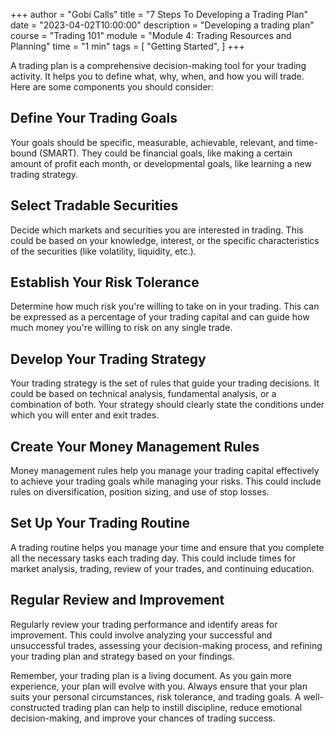 +++
author = "Gobi Calls"
title = "7 Steps To Developing a Trading Plan"
date = "2023-04-02T10:00:00"
description = "Developing a trading plan"
course = "Trading 101"
module = "Module 4: Trading Resources and Planning" 
time = "1 min"
tags = [
   "Getting Started",
]
+++

A trading plan is a comprehensive decision-making tool for your trading activity. It helps you to define what, why, when, and how you will trade. Here are some components you should consider:

## Define Your Trading Goals
Your goals should be specific, measurable, achievable, relevant, and time-bound (SMART). They could be financial goals, like making a certain amount of profit each month, or developmental goals, like learning a new trading strategy.

## Select Tradable Securities 
Decide which markets and securities you are interested in trading. This could be based on your knowledge, interest, or the specific characteristics of the securities (like volatility, liquidity, etc.).

## Establish Your Risk Tolerance
Determine how much risk you're willing to take on in your trading. This can be expressed as a percentage of your trading capital and can guide how much money you're willing to risk on any single trade.

## Develop Your Trading Strategy 
Your trading strategy is the set of rules that guide your trading decisions. It could be based on technical analysis, fundamental analysis, or a combination of both. Your strategy should clearly state the conditions under which you will enter and exit trades.

## Create Your Money Management Rules
Money management rules help you manage your trading capital effectively to achieve your trading goals while managing your risks. This could include rules on diversification, position sizing, and use of stop losses.

## Set Up Your Trading Routine
A trading routine helps you manage your time and ensure that you complete all the necessary tasks each trading day. This could include times for market analysis, trading, review of your trades, and continuing education.

## Regular Review and Improvement
Regularly review your trading performance and identify areas for improvement. This could involve analyzing your successful and unsuccessful trades, assessing your decision-making process, and refining your trading plan and strategy based on your findings.


Remember, your trading plan is a living document. As you gain more experience, your plan will evolve with you. Always ensure that your plan suits your personal circumstances, risk tolerance, and trading goals. A well-constructed trading plan can help to instill discipline, reduce emotional decision-making, and improve your chances of trading success.
